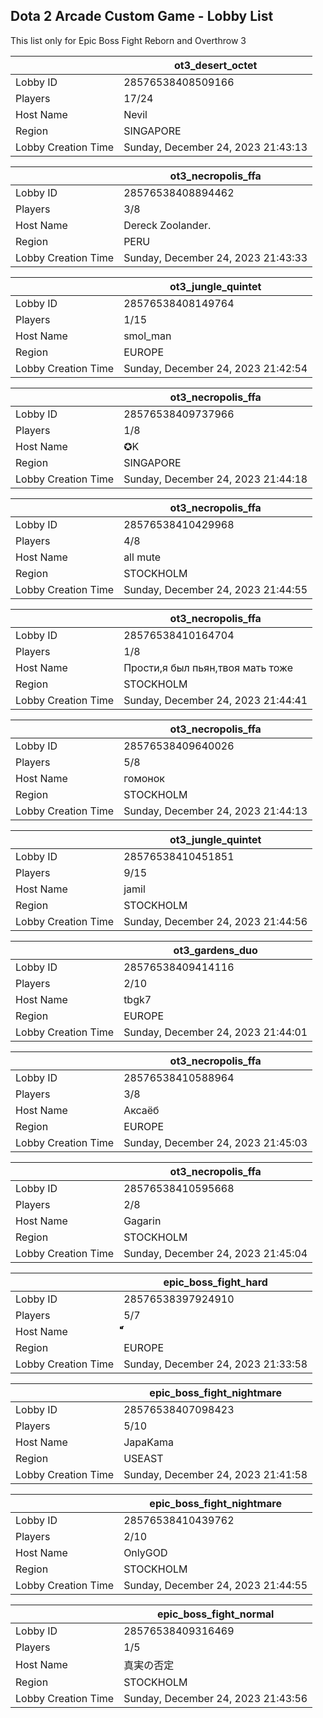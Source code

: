 ## Dota 2 Arcade Custom Game - Lobby List

This list only for Epic Boss Fight Reborn and Overthrow 3

|  | ot3_desert_octet |
| ------ | ------ |
| Lobby ID | 28576538408509166 |
| Players | 17/24 |
| Host Name | Nevil |
| Region | SINGAPORE |
| Lobby Creation Time | Sunday, December 24, 2023 21:43:13 |


|  | ot3_necropolis_ffa |
| ------ | ------ |
| Lobby ID | 28576538408894462 |
| Players | 3/8 |
| Host Name | Dereck Zoolander. |
| Region | PERU |
| Lobby Creation Time | Sunday, December 24, 2023 21:43:33 |


|  | ot3_jungle_quintet |
| ------ | ------ |
| Lobby ID | 28576538408149764 |
| Players | 1/15 |
| Host Name | smol_man |
| Region | EUROPE |
| Lobby Creation Time | Sunday, December 24, 2023 21:42:54 |


|  | ot3_necropolis_ffa |
| ------ | ------ |
| Lobby ID | 28576538409737966 |
| Players | 1/8 |
| Host Name | ✪K |
| Region | SINGAPORE |
| Lobby Creation Time | Sunday, December 24, 2023 21:44:18 |


|  | ot3_necropolis_ffa |
| ------ | ------ |
| Lobby ID | 28576538410429968 |
| Players | 4/8 |
| Host Name | all mute |
| Region | STOCKHOLM |
| Lobby Creation Time | Sunday, December 24, 2023 21:44:55 |


|  | ot3_necropolis_ffa |
| ------ | ------ |
| Lobby ID | 28576538410164704 |
| Players | 1/8 |
| Host Name | Прости,я был пьян,твоя мать тоже |
| Region | STOCKHOLM |
| Lobby Creation Time | Sunday, December 24, 2023 21:44:41 |


|  | ot3_necropolis_ffa |
| ------ | ------ |
| Lobby ID | 28576538409640026 |
| Players | 5/8 |
| Host Name | гомонок |
| Region | STOCKHOLM |
| Lobby Creation Time | Sunday, December 24, 2023 21:44:13 |


|  | ot3_jungle_quintet |
| ------ | ------ |
| Lobby ID | 28576538410451851 |
| Players | 9/15 |
| Host Name | jamil |
| Region | STOCKHOLM |
| Lobby Creation Time | Sunday, December 24, 2023 21:44:56 |


|  | ot3_gardens_duo |
| ------ | ------ |
| Lobby ID | 28576538409414116 |
| Players | 2/10 |
| Host Name | tbgk7 |
| Region | EUROPE |
| Lobby Creation Time | Sunday, December 24, 2023 21:44:01 |


|  | ot3_necropolis_ffa |
| ------ | ------ |
| Lobby ID | 28576538410588964 |
| Players | 3/8 |
| Host Name | Аксаёб |
| Region | EUROPE |
| Lobby Creation Time | Sunday, December 24, 2023 21:45:03 |


|  | ot3_necropolis_ffa |
| ------ | ------ |
| Lobby ID | 28576538410595668 |
| Players | 2/8 |
| Host Name | Gagarin |
| Region | STOCKHOLM |
| Lobby Creation Time | Sunday, December 24, 2023 21:45:04 |


|  | epic_boss_fight_hard |
| ------ | ------ |
| Lobby ID | 28576538397924910 |
| Players | 5/7 |
| Host Name | ๋๋๋็็็็็็็ |
| Region | EUROPE |
| Lobby Creation Time | Sunday, December 24, 2023 21:33:58 |


|  | epic_boss_fight_nightmare |
| ------ | ------ |
| Lobby ID | 28576538407098423 |
| Players | 5/10 |
| Host Name | JapaKama |
| Region | USEAST |
| Lobby Creation Time | Sunday, December 24, 2023 21:41:58 |


|  | epic_boss_fight_nightmare |
| ------ | ------ |
| Lobby ID | 28576538410439762 |
| Players | 2/10 |
| Host Name | OnlyGOD |
| Region | STOCKHOLM |
| Lobby Creation Time | Sunday, December 24, 2023 21:44:55 |


|  | epic_boss_fight_normal |
| ------ | ------ |
| Lobby ID | 28576538409316469 |
| Players | 1/5 |
| Host Name | 真実の否定 |
| Region | STOCKHOLM |
| Lobby Creation Time | Sunday, December 24, 2023 21:43:56 |


